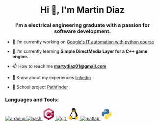 <h1 align="center">Hi 👋, I'm Martin Diaz</h1>
<h3 align="center">I'm a electrical engineering graduate with a passion for software development.</h3>

- 🔭 I’m currently working on [Google's IT automation with python course](https://github.com/MartyDiaz/IT_Automation_Project)

- 🌱 I’m currently learning **Simple DirectMedia Layer for a C++ game engine.**

- 📫 How to reach me **martydiaz01@gmail.com**

- 📄 Know about my experiences [linkedin](https://www.linkedin.com/in/martin-diaz-ee/)

- 📄 School project [Pathfinder](https://www.arxterra.com/news-and-events/members/pathfinder/pathfinder/pathfinder-generations/pathfinder-generation-4/)


<h3 align="left">Languages and Tools:</h3>
<p align="left"> <a href="https://www.arduino.cc/" target="_blank"> <img src="https://cdn.worldvectorlogo.com/logos/arduino-1.svg" alt="arduino" width="40" height="40"/> </a> <a href="https://www.gnu.org/software/bash/" target="_blank"> <img src="https://www.vectorlogo.zone/logos/gnu_bash/gnu_bash-icon.svg" alt="bash" width="40" height="40"/> </a> <a href="https://www.w3schools.com/cpp/" target="_blank"> <img src="https://raw.githubusercontent.com/devicons/devicon/master/icons/cplusplus/cplusplus-original.svg" alt="cplusplus" width="40" height="40"/> </a> <a href="https://git-scm.com/" target="_blank"> <img src="https://www.vectorlogo.zone/logos/git-scm/git-scm-icon.svg" alt="git" width="40" height="40"/> </a> <a href="https://www.linux.org/" target="_blank"> <img src="https://raw.githubusercontent.com/devicons/devicon/master/icons/linux/linux-original.svg" alt="linux" width="40" height="40"/> </a> <a href="https://www.mathworks.com/" target="_blank"> <img src="https://raw.githubusercontent.com/simple-icons/simple-icons/master/icons/mathworks.svg" alt="matlab" width="40" height="40"/> </a> <a href="https://www.python.org" target="_blank"> <img src="https://raw.githubusercontent.com/devicons/devicon/master/icons/python/python-original.svg" alt="python" width="40" height="40"/> </a> </p>
